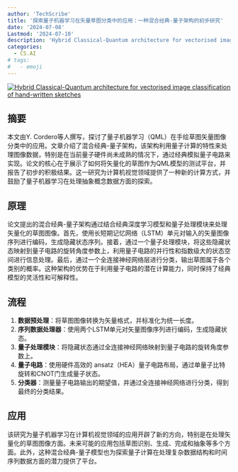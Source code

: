 ```yaml
---
author: 'TechScribe'
title: '探索量子机器学习在矢量草图分类中的应用：一种混合经典-量子架构的初步研究'
date: '2024-07-08'
Lastmod: '2024-07-10'
description: 'Hybrid Classical-Quantum architecture for vectorised image classification of hand-written sketches'
categories:
  - CS.AI
# tags:
#   - emoji
---
```


[![Hybrid Classical-Quantum architecture for vectorised image classification of hand-written sketches](https://arxiv-research-1301205113.cos.ap-guangzhou.myqcloud.com/images/2407.06416v1.pdf_0.jpg)](https://arxiv.org/abs/2407.06416v1)

## 摘要

本文由Y. Cordero等人撰写，探讨了量子机器学习（QML）在手绘草图矢量图像分类中的应用。文章介绍了混合经典-量子架构，该架构利用量子计算的特性来处理图像数据，特别是在当前量子硬件尚未成熟的情况下，通过经典模拟量子电路来实现。论文的核心在于展示了如何将矢量化的草图作为QML模型的测试平台，并报告了初步的积极结果。这一研究为计算机视觉领域提供了一种新的计算方式，并鼓励了量子机器学习在处理抽象概念数据方面的探索。<!--more-->

## 原理

论文提出的混合经典-量子架构通过结合经典深度学习模型和量子处理模块来处理矢量化的草图图像。首先，使用长短期记忆网络（LSTM）单元对输入的矢量图像序列进行编码，生成隐藏状态序列。接着，通过一个量子处理模块，将这些隐藏状态映射到量子电路的旋转角度参数上，利用量子电路的并行性和指数级大的状态空间进行信息处理。最后，通过一个全连接神经网络层进行分类，输出草图属于各个类别的概率。这种架构的优势在于利用量子电路的潜在计算能力，同时保持了经典模型的灵活性和可解释性。

## 流程

1. **数据预处理**：将草图图像转换为矢量格式，并标准化为统一长度。
2. **序列数据处理器**：使用两个LSTM单元对矢量图像序列进行编码，生成隐藏状态。
3. **量子处理模块**：将隐藏状态通过全连接神经网络映射到量子电路的旋转角度参数上。
4. **量子电路**：使用硬件高效的 ansatz（HEA）量子电路布局，通过单量子比特旋转和CNOT门生成量子状态。
5. **分类器**：测量量子电路输出的期望值，并通过全连接神经网络进行分类，得到最终的分类结果。

## 应用

该研究为量子机器学习在计算机视觉领域的应用开辟了新的方向，特别是在处理矢量化的草图图像方面。未来可能的应用包括草图识别、生成、完成和抽象等多个方面。此外，这种混合经典-量子模型也为探索量子计算在处理复杂数据结构和时间序列数据方面的潜力提供了平台。